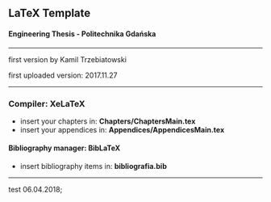﻿## LaTeX Template 
#### Engineering Thesis - Politechnika Gdańska

---

first version by Kamil Trzebiatowski

first uploaded version: 2017.11.27

---

### Compiler: **XeLaTeX**
- insert your chapters in: **Chapters/ChaptersMain.tex**
- insert your appendices in: **Appendices/AppendicesMain.tex**

#### Bibliography manager: **BibLaTeX**
- insert bibliography items in: **bibliografia.bib**

--- 
test 06.04.2018;
